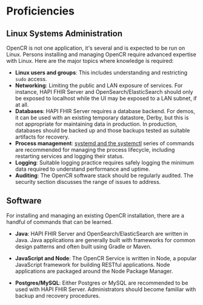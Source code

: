 # Proficiencies

## Linux Systems Administration

OpenCR is not one application, it's several and is expected to be run on Linux. Persons installing and managing OpenCR require advanced expertise with Linux. Here are the major topics where knowledge is required:

* **Linux users and groups**: This includes understanding and restricting `sudo` access.
* **Networking**: Limiting the public and LAN exposure of services. For instance, HAPI FHIR Server and OpenSearch/ElasticSearch should only be exposed to localhost while the UI may be exposed to a LAN subnet, if at all.
* **Databases**: HAPI FHIR Server requires a database backend. For demos, it can be used with an existing temporary datastore, Derby, but this is not appropriate for maintaining data in production. In production, databases should be backed up and those backups tested as suitable artifacts for recovery.
* **Process management**: [systemd and the systemctl](https://www.linode.com/docs/quick-answers/linux-essentials/introduction-to-systemctl/) series of commands are recommended for managing the process lifecycle, including restarting services and logging their status.
* **Logging**: Suitable logging practice requires safely logging the minimum data required to understand performance and uptime.
* **Auditing**: The OpenCR software stack should be regularly audited. The security section discusses the range of issues to address.

## Software

For installing and managing an existing OpenCR installation, there are a handful of commands that can be learned.

* **Java**: HAPI FHIR Server and OpenSearch/ElasticSearch are written in Java. Java applications are generally built with frameworks for common design patterns and often built using Gradle or Maven.

* **JavaScript and Node**: The OpenCR Service is written in Node, a popular JavaScript framework for building RESTful applications. Node applications are packaged around the Node Package Manager.

* **Postgres/MySQL**: Either Postgres or MySQL are recommended to be used with HAPI FHIR Server. Administrators should become familiar with backup and recovery procedures.
